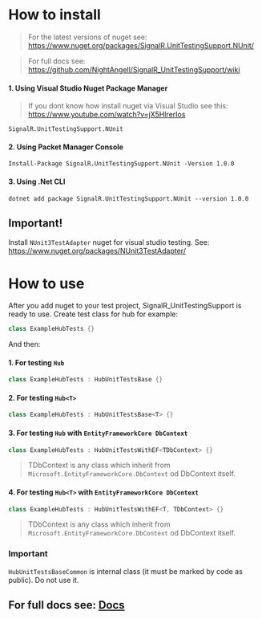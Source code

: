 # How to install
> For the latest versions of nuget see: https://www.nuget.org/packages/SignalR.UnitTestingSupport.NUnit/

> For full docs see: https://github.com/NightAngell/SignalR_UnitTestingSupport/wiki
#### 1. Using Visual Studio Nuget Package Manager
> If you dont know how install nuget via Visual Studio see this: https://www.youtube.com/watch?v=jX5HlrerIos
```
SignalR.UnitTestingSupport.NUnit
```
#### 2. Using Packet Manager Console
```
Install-Package SignalR.UnitTestingSupport.NUnit -Version 1.0.0
```
#### 3. Using .Net CLI
```
dotnet add package SignalR.UnitTestingSupport.NUnit --version 1.0.0
```
## Important!
Install ```NUnit3TestAdapter``` nuget for visual studio testing. See: https://www.nuget.org/packages/NUnit3TestAdapter/

# How to use
After you add nuget to your test project, SignalR_UnitTestingSupport is ready to use.
Create test class for hub for example:
```csharp
class ExampleHubTests {}
```
And then:
#### 1. For testing ```Hub```
```csharp
class ExampleHubTests : HubUnitTestsBase {}
```
#### 2. For testing ```Hub<T>```
```csharp
class ExampleHubTests : HubUnitTestsBase<T> {}
```
#### 3. For testing ```Hub``` with ```EntityFrameworkCore DbContext```
```csharp
class ExampleHubTests : HubUnitTestsWithEF<TDbContext> {}
```
> TDbContext is any class which inherit from ```Microsoft.EntityFrameworkCore.DbContext``` od DbContext itself.
#### 4. For testing ```Hub<T>``` with ```EntityFrameworkCore DbContext```
```csharp
class ExampleHubTests : HubUnitTestsWithEF<T, TDbContext> {}
```
> TDbContext is any class which inherit from ```Microsoft.EntityFrameworkCore.DbContext``` od DbContext itself.

### Important
```HubUnitTestsBaseCommon``` is internal class (it must be marked by code as public). Do not use it.

## For full docs see: [Docs](https://github.com/NightAngell/SignalR_UnitTestingSupport/wiki)
